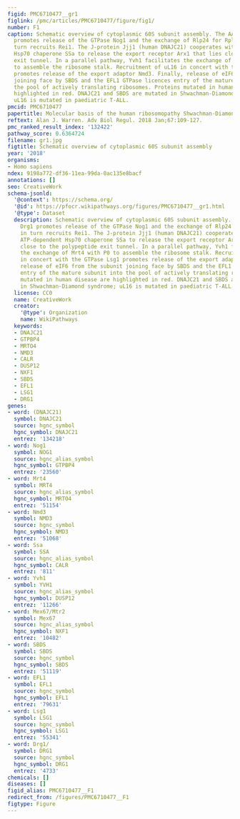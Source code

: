 ```yaml
---
figid: PMC6710477__gr1
figlink: /pmc/articles/PMC6710477/figure/fig1/
number: F1
caption: Schematic overview of cytoplasmic 60S subunit assembly. The AAA-ATPase Drg1
  promotes release of the GTPase Nog1 and the exchange of Rlp24 for Rpl24 that in
  turn recruits Rei1. The J-protein Jjj1 (human DNAJC21) cooperates with the ATP-dependent
  Hsp70 chaperone SSa to release the export receptor Arx1 that lies close to the polypeptide
  exit tunnel. In a parallel pathway, Yvh1 facilitates the exchange of Mrt4 with P0
  to assemble the ribosome stalk. Recruitment of uL16 in concert with the GTPase Lsg1
  promotes release of the export adaptor Nmd3. Finally, release of eIF6 from the subunit
  joining face by SBDS and the EFL1 GTPase licences entry of the mature subunit into
  the pool of actively translating ribosomes. Proteins mutated in human disease are
  highlighted in red. DNAJC21 and SBDS are mutated in Shwachman-Diamond syndrome;
  uL16 is mutated in paediatric T-ALL.
pmcid: PMC6710477
papertitle: Molecular basis of the human ribosomopathy Shwachman-Diamond syndrome.
reftext: Alan J. Warren. Adv Biol Regul. 2018 Jan;67:109-127.
pmc_ranked_result_index: '132422'
pathway_score: 0.6364724
filename: gr1.jpg
figtitle: Schematic overview of cytoplasmic 60S subunit assembly
year: '2018'
organisms:
- Homo sapiens
ndex: 9198a772-df36-11ea-99da-0ac135e8bacf
annotations: []
seo: CreativeWork
schema-jsonld:
  '@context': https://schema.org/
  '@id': https://pfocr.wikipathways.org/figures/PMC6710477__gr1.html
  '@type': Dataset
  description: Schematic overview of cytoplasmic 60S subunit assembly. The AAA-ATPase
    Drg1 promotes release of the GTPase Nog1 and the exchange of Rlp24 for Rpl24 that
    in turn recruits Rei1. The J-protein Jjj1 (human DNAJC21) cooperates with the
    ATP-dependent Hsp70 chaperone SSa to release the export receptor Arx1 that lies
    close to the polypeptide exit tunnel. In a parallel pathway, Yvh1 facilitates
    the exchange of Mrt4 with P0 to assemble the ribosome stalk. Recruitment of uL16
    in concert with the GTPase Lsg1 promotes release of the export adaptor Nmd3. Finally,
    release of eIF6 from the subunit joining face by SBDS and the EFL1 GTPase licences
    entry of the mature subunit into the pool of actively translating ribosomes. Proteins
    mutated in human disease are highlighted in red. DNAJC21 and SBDS are mutated
    in Shwachman-Diamond syndrome; uL16 is mutated in paediatric T-ALL.
  license: CC0
  name: CreativeWork
  creator:
    '@type': Organization
    name: WikiPathways
  keywords:
  - DNAJC21
  - GTPBP4
  - MRTO4
  - NMD3
  - CALR
  - DUSP12
  - NXF1
  - SBDS
  - EFL1
  - LSG1
  - DRG1
genes:
- word: (DNAJC21)
  symbol: DNAJC21
  source: hgnc_symbol
  hgnc_symbol: DNAJC21
  entrez: '134218'
- word: Nog1
  symbol: NOG1
  source: hgnc_alias_symbol
  hgnc_symbol: GTPBP4
  entrez: '23560'
- word: Mrt4
  symbol: MRT4
  source: hgnc_alias_symbol
  hgnc_symbol: MRTO4
  entrez: '51154'
- word: Nmd3
  symbol: NMD3
  source: hgnc_symbol
  hgnc_symbol: NMD3
  entrez: '51068'
- word: Ssa
  symbol: SSA
  source: hgnc_alias_symbol
  hgnc_symbol: CALR
  entrez: '811'
- word: Yvh1
  symbol: YVH1
  source: hgnc_alias_symbol
  hgnc_symbol: DUSP12
  entrez: '11266'
- word: Mex67/Mtr2
  symbol: Mex67
  source: hgnc_alias_symbol
  hgnc_symbol: NXF1
  entrez: '10482'
- word: SBDS
  symbol: SBDS
  source: hgnc_symbol
  hgnc_symbol: SBDS
  entrez: '51119'
- word: EFL1
  symbol: EFL1
  source: hgnc_symbol
  hgnc_symbol: EFL1
  entrez: '79631'
- word: Lsg1
  symbol: LSG1
  source: hgnc_symbol
  hgnc_symbol: LSG1
  entrez: '55341'
- word: Drg1/
  symbol: DRG1
  source: hgnc_symbol
  hgnc_symbol: DRG1
  entrez: '4733'
chemicals: []
diseases: []
figid_alias: PMC6710477__F1
redirect_from: /figures/PMC6710477__F1
figtype: Figure
---
```

